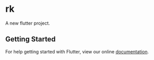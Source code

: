 # rk

A new flutter project.

## Getting Started

For help getting started with Flutter, view our online
[documentation](http://flutter.io/).
